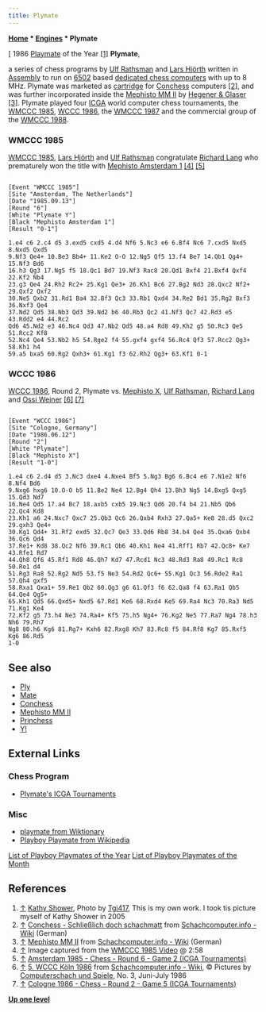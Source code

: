 ```yaml
---
title: Plymate
---
```

**[Home](Home "Home") \* [Engines](Engines "Engines") \* Plymate**



[ 1986 [Playmate](https://en.wikipedia.org/wiki/Playboy_Playmate) of the Year <a id="cite-note-1" href="#cite-ref-1">[1]</a>
**Plymate**,  

a series of chess programs by [Ulf Rathsman](Ulf_Rathsman "Ulf Rathsman") and [Lars Hjörth](Lars_Hj%C3%B6rth "Lars Hjörth") written in [Assembly](Assembly "Assembly") to run on [6502](6502 "6502") based [dedicated chess computers](Dedicated_Chess_Computers "Dedicated Chess Computers") with up to 8 MHz. 
Plymate was marketed as [cartridge](Module "Module") for [Conchess](Conchess "Conchess") computers <a id="cite-note-2" href="#cite-ref-2">[2]</a>, 
and was further incorporated inside the [Mephisto MM II](Mephisto_MM_II "Mephisto MM II") by [Hegener & Glaser](Hegener_%26_Glaser "Hegener & Glaser") <a id="cite-note-3" href="#cite-ref-3">[3]</a>. Plymate played four [ICGA](ICGA "ICGA") world computer chess tournaments, the [WMCCC 1985](WMCCC_1985 "WMCCC 1985"), [WCCC 1986](WCCC_1986 "WCCC 1986"), the [WMCCC 1987](WMCCC_1987 "WMCCC 1987") and the commercial group of the [WMCCC 1988](WMCCC_1988 "WMCCC 1988"). 



### WMCCC 1985


 [](File:HjortRathsmanLang1985.jpg) 
[WMCCC 1985](WMCCC_1985 "WMCCC 1985"), [Lars Hjörth](Lars_Hj%C3%B6rth "Lars Hjörth") and [Ulf Rathsman](Ulf_Rathsman "Ulf Rathsman") congratulate [Richard Lang](Richard_Lang "Richard Lang") who prematurely won the title with [Mephisto Amsterdam 1](Mephisto_Amsterdam "Mephisto Amsterdam") <a id="cite-note-4" href="#cite-ref-4">[4]</a> <a id="cite-note-5" href="#cite-ref-5">[5]</a>




```

[Event "WMCCC 1985"]
[Site "Amsterdam, The Netherlands"]
[Date "1985.09.13"]
[Round "6"]
[White "Plymate Y"]
[Black "Mephisto Amsterdam 1"]
[Result "0-1"]

1.e4 c6 2.c4 d5 3.exd5 cxd5 4.d4 Nf6 5.Nc3 e6 6.Bf4 Nc6 7.cxd5 Nxd5 8.Nxd5 Qxd5 
9.Nf3 Qe4+ 10.Be3 Bb4+ 11.Ke2 O-O 12.Ng5 Qf5 13.f4 Be7 14.Qb1 Qg4+ 15.Nf3 Bd6 
16.h3 Qg3 17.Ng5 f5 18.Qc1 Bd7 19.Nf3 Rac8 20.Qd1 Bxf4 21.Bxf4 Qxf4 22.Kf2 Nb4 
23.g3 Qe4 24.Rh2 Rc2+ 25.Kg1 Qe3+ 26.Kh1 Bc6 27.Bg2 Nd3 28.Qxc2 Nf2+ 29.Qxf2 Qxf2 
30.Ne5 Qxb2 31.Rd1 Ba4 32.Bf3 Qc3 33.Rb1 Qxd4 34.Re2 Bd1 35.Rg2 Bxf3 36.Nxf3 Qe4 
37.Nd2 Qd5 38.Nb3 Qd3 39.Nd2 b6 40.Rb3 Qc2 41.Nf3 Qc7 42.Rd3 e5 43.Rdd2 e4 44.Rc2 
Qd6 45.Nd2 e3 46.Nc4 Qd3 47.Nb2 Qd5 48.a4 Rd8 49.Kh2 g5 50.Rc3 Qe5 51.Rcc2 Kf8 
52.Nc4 Qe4 53.Nb2 h5 54.Rge2 f4 55.gxf4 gxf4 56.Rc4 Qf3 57.Rcc2 Qg3+ 58.Kh1 h4 
59.a5 bxa5 60.Rg2 Qxh3+ 61.Kg1 f3 62.Rh2 Qg3+ 63.Kf1 0-1 

```

### WCCC 1986


 [](http://www.schach-computer.info/wiki/index.php/WCCC) 
[WCCC 1986](WCCC_1986 "WCCC 1986"), Round 2, Plymate vs. [Mephisto X](Mephisto "Mephisto"), [Ulf Rathsman](Ulf_Rathsman "Ulf Rathsman"), [Richard Lang](Richard_Lang "Richard Lang") and [Ossi Weiner](Ossi_Weiner "Ossi Weiner") <a id="cite-note-6" href="#cite-ref-6">[6]</a> <a id="cite-note-7" href="#cite-ref-7">[7]</a>




```

[Event "WCCC 1986"]
[Site "Cologne, Germany"]
[Date "1986.06.12"]
[Round "2"]
[White "Plymate"]
[Black "Mephisto X"]
[Result "1-0"]

1.e4 c6 2.d4 d5 3.Nc3 dxe4 4.Nxe4 Bf5 5.Ng3 Bg6 6.Bc4 e6 7.N1e2 Nf6 8.Nf4 Bd6 
9.Nxg6 hxg6 10.O-O b5 11.Be2 Ne4 12.Bg4 Qh4 13.Bh3 Ng5 14.Bxg5 Qxg5 15.Qd3 Nd7 
16.Ne4 Qd5 17.a4 Bc7 18.axb5 cxb5 19.Nc3 Qd6 20.f4 b4 21.Nb5 Qb6 22.Qc4 Kd8 
23.Kh1 a6 24.Nxc7 Qxc7 25.Qb3 Qc6 26.Qxb4 Rxh3 27.Qa5+ Ke8 28.d5 Qxc2 29.gxh3 Qe4+ 
30.Kg1 Qd4+ 31.Rf2 exd5 32.Qc7 Qe3 33.Qd6 Rb8 34.b4 Qe4 35.Qxa6 Qxb4 36.Qc6 Qd4 
37.Re1+ Kd8 38.Qc2 Nf6 39.Rc1 Qb6 40.Kh1 Ne4 41.Rff1 Rb7 42.Qc8+ Ke7 43.Rfe1 Rd7 
44.Qh8 Qf6 45.Rf1 Rd8 46.Qh7 Kd7 47.Rcd1 Nc3 48.Rd3 Ra8 49.Rc1 Rc8 50.Re1 d4 
51.Rg3 Ra8 52.Rg2 Nd5 53.f5 Ne3 54.Rd2 Qc6+ 55.Kg1 Qc3 56.Rde2 Ra1 57.Qh4 gxf5 
58.Rxa1 Qxa1+ 59.Re1 Qb2 60.Qg3 g6 61.Qf3 f6 62.Qa8 f4 63.Ra1 Qb5 64.Qe4 Qg5+ 
65.Kh1 Qd5 66.Qxd5+ Nxd5 67.Rd1 Ke6 68.Rxd4 Ke5 69.Ra4 Nc3 70.Ra3 Nd5 71.Kg1 Ke4 
72.Kf2 g5 73.h4 Ne3 74.Ra4+ Kf5 75.h5 Ng4+ 76.Kg2 Ne5 77.Ra7 Ng4 78.h3 Nh6 79.Rh7 
Ng8 80.h6 Kg6 81.Rg7+ Kxh6 82.Rxg8 Kh7 83.Rc8 f5 84.Rf8 Kg7 85.Rxf5 Kg6 86.Rd5
1-0

```

## See also


* [Ply](Ply "Ply")
* [Mate](Checkmate "Checkmate")
* [Conchess](Conchess "Conchess")
* [Mephisto MM II](Mephisto_MM_II "Mephisto MM II")
* [Princhess](Princhess "Princhess")
* [Y!](Y! "Y!")


## External Links


### Chess Program


* [Plymate's ICGA Tournaments](https://www.game-ai-forum.org/icga-tournaments/program.php?id=401)


### Misc


* [playmate from Wiktionary](https://en.wiktionary.org/wiki/playmate)
* [Playboy Playmate from Wikipedia](https://en.wikipedia.org/wiki/Playboy_Playmate)


 [List of Playboy Playmates of the Year](https://en.wikipedia.org/wiki/List_of_Playboy_Playmates_of_the_Year)
 [List of Playboy Playmates of the Month](https://en.wikipedia.org/wiki/List_of_Playboy_Playmates_of_the_Month)
## References


1. <a id="cite-ref-1" href="#cite-note-1">↑</a> [Kathy Shower](https://en.wikipedia.org/wiki/Kathy_Shower), Photo by [Tgi417](https://en.wikipedia.org/wiki/User:Tgi417), This is my own work. I took tis picture myself of Kathy Shower in 2005
2. <a id="cite-ref-2" href="#cite-note-2">↑</a> [Conchess - Schließlich doch schachmatt](http://www.schach-computer.info/wiki/index.php/Conchess#Schlie.C3.9Flich_doch_schachmatt) from [Schachcomputer.info - Wiki](http://www.schach-computer.info/wiki/index.php/Hauptseite_En) (German)
3. <a id="cite-ref-3" href="#cite-note-3">↑</a> [Mephisto MM II](http://www.schach-computer.info/wiki/index.php/Mephisto_MM_II) from [Schachcomputer.info - Wiki](http://www.schach-computer.info/wiki/index.php/Hauptseite_En) (German)
4. <a id="cite-ref-4" href="#cite-note-4">↑</a> Image captured from the [WMCCC 1985 Video](WMCCC_1985#Video "WMCCC 1985") @ 2:58
5. <a id="cite-ref-5" href="#cite-note-5">↑</a> [Amsterdam 1985 - Chess - Round 6 - Game 2 (ICGA Tournaments)](https://www.game-ai-forum.org/icga-tournaments/round.php?tournament=63&round=6&id=2)
6. <a id="cite-ref-6" href="#cite-note-6">↑</a> [5. WCCC Köln 1986](https://www.schach-computer.info/wiki/index.php?title=5._WCCC_K%C3%B6ln_1986#Bilder) from [Schachcomputer.info - Wiki](http://www.schach-computer.info/wiki/index.php/Hauptseite_En), © Pictures by [Computerschach und Spiele](Computerschach_und_Spiele "Computerschach und Spiele"), No. 3, Juni-July 1986
7. <a id="cite-ref-7" href="#cite-note-7">↑</a> [Cologne 1986 - Chess - Round 2 - Game 5 (ICGA Tournaments)](https://www.game-ai-forum.org/icga-tournaments/round.php?tournament=62&round=2&id=5)

**[Up one level](Engines "Engines")**







 
